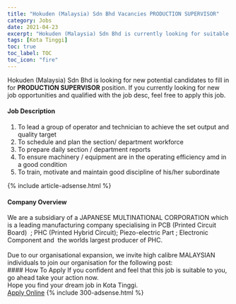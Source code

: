 ```yaml
---
title: "Hokuden (Malaysia) Sdn Bhd Vacancies PRODUCTION SUPERVISOR" 
category: Jobs 
date: 2021-04-23 
excerpt: "Hokuden (Malaysia) Sdn Bhd is currently looking for suitable person to fill in the PRODUCTION SUPERVISOR which based in Kota Tinggi" 
tags: [Kota Tinggi] 
toc: true 
toc_label: TOC 
toc_icon: "fire" 
--- 
```


<p>Hokuden (Malaysia) Sdn Bhd is looking for new potential candidates to fill in for <b>PRODUCTION SUPERVISOR</b> position. If you currently looking for new job opportunities and qualified with the job desc, feel free to apply this job.
</p><div><div><h4>Job Description</h4></div><div><div><span><div><ol><li>To lead a group of operator and technician to achieve the set output and quality target</li><li>To schedule and plan the section/ department workforce</li><li>To prepare daily section / department reports</li><li>To ensure machinery / equipment are in the operating efficiency amd in a good condition</li><li>To train, motivate and maintain good discipline of his/her subordinate</li></ol></div></span></div></div></div> 
{% include article-adsense.html %} 
<div><div><h4>Company Overview</h4></div><div><div><span><div><div>We are a subsidiary of a JAPANESE MULTINATIONAL CORPORATION which is a leading manufacturing company specialising in PCB (Printed Circuit Board)&#160;&#160;;&#160;PHC (Printed Hybrid Circuit); Piezo-electric Part&#160;; Electronic Component and &#160;the worlds largest producer of PHC.<br>
<br>
Due to our organisational expansion, we invite high calibre MALAYSIAN individuals to join our organisation for the following post:</div></div></span></div></div></div> 
#### How To Apply 
If you confident and feel that this job is suitable to you, go ahead take your action now. <br/> 
Hope you find your dream job in Kota Tinggi. <br/> 
<a href="https://www.jobstreet.com.my/en/job/production-supervisor-4545599?jobId=jobstreet-my-job-4545599&" class="btn btn--info" target="_blank" rel="nofollow noopenner">Apply Online</a> 
{% include 300-adsense.html %} 